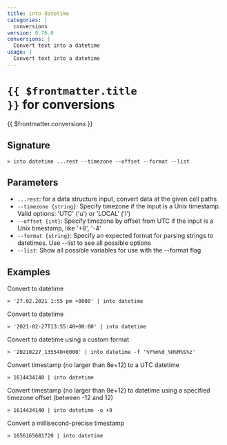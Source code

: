 ```yaml
---
title: into datetime
categories: |
  conversions
version: 0.76.0
conversions: |
  Convert text into a datetime
usage: |
  Convert text into a datetime
---
```


# <code>{{ $frontmatter.title }}</code> for conversions

<div class='command-title'>{{ $frontmatter.conversions }}</div>

## Signature

```> into datetime ...rest --timezone --offset --format --list```

## Parameters

 -  `...rest`: for a data structure input, convert data at the given cell paths
 -  `--timezone {string}`: Specify timezone if the input is a Unix timestamp. Valid options: 'UTC' ('u') or 'LOCAL' ('l')
 -  `--offset {int}`: Specify timezone by offset from UTC if the input is a Unix timestamp, like '+8', '-4'
 -  `--format {string}`: Specify an expected format for parsing strings to datetimes. Use --list to see all possible options
 -  `--list`: Show all possible variables for use with the --format flag

## Examples

Convert to datetime
```shell
> '27.02.2021 1:55 pm +0000' | into datetime
```

Convert to datetime
```shell
> '2021-02-27T13:55:40+00:00' | into datetime
```

Convert to datetime using a custom format
```shell
> '20210227_135540+0000' | into datetime -f '%Y%m%d_%H%M%S%z'
```

Convert timestamp (no larger than 8e+12) to a UTC datetime
```shell
> 1614434140 | into datetime
```

Convert timestamp (no larger than 8e+12) to datetime using a specified timezone offset (between -12 and 12)
```shell
> 1614434140 | into datetime -o +9
```

Convert a millisecond-precise timestamp
```shell
> 1656165681720 | into datetime
```
